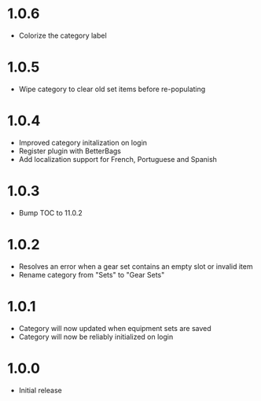 # 1.0.6
- Colorize the category label

# 1.0.5
- Wipe category to clear old set items before re-populating

# 1.0.4
- Improved category initalization on login
- Register plugin with BetterBags
- Add localization support for French, Portuguese and Spanish

# 1.0.3
- Bump TOC to 11.0.2

# 1.0.2
- Resolves an error when a gear set contains an empty slot or invalid item
- Rename category from "Sets" to "Gear Sets"

# 1.0.1
- Category will now updated when equipment sets are saved
- Category will now be reliably initialized on login

# 1.0.0
- Initial release